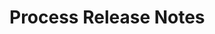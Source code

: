<!-- Release notes authoring guidelines: http://keepachangelog.com/ -->

# Process Release Notes

<!-- ## [Unreleased] -->

<!--## [VERSION] - [RELEASE_DATE]-->
